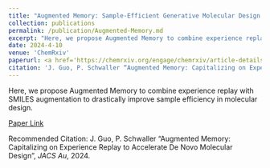 ```yaml
---
title: "Augmented Memory: Sample-Efficient Generative Molecular Design with Reinforcement Learning"
collection: publications
permalink: /publication/Augmented-Memory.md
excerpt: "Here, we propose Augmented Memory to combine experience replay with SMILES augmentation to drastically improve sample efficiency in molecular design."
date: 2024-4-10
venue: 'ChemRxiv'
paperurl: <a href='https://chemrxiv.org/engage/chemrxiv/article-details/646a353da32ceeff2d014776'>Paper Link</a>
citation: 'J. Guo, P. Schwaller “Augmented Memory: Capitalizing on Experience Replay to Accelerate De Novo Molecular Design”, <i>JACS Au</i>, 2024.'
---
```

Here, we propose Augmented Memory to combine experience replay with SMILES augmentation to drastically improve sample efficiency in molecular design.

[Paper Link](https://pubs.acs.org/doi/10.1021/jacsau.4c00066)

Recommended Citation: J. Guo, P. Schwaller “Augmented Memory: Capitalizing on Experience Replay to Accelerate De Novo Molecular Design”, <i>JACS Au</i>, 2024.
